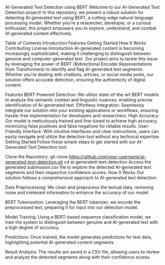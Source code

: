 
AI-Generated Text Detection using BERT
Welcome to our AI-Generated Text Detection project! In this repository, we present a robust solution for detecting AI-generated text using BERT, a cutting-edge natural language processing model. Whether you're a researcher, developer, or a curious enthusiast, this project empowers you to explore, understand, and combat AI-generated content effectively.

Table of Contents
Introduction
Features
Getting Started
How It Works
Contributing
License
Introduction
AI-generated content is becoming increasingly sophisticated, making it challenging to distinguish between genuine and computer-generated text. Our project aims to tackle this issue by leveraging the power of BERT (Bidirectional Encoder Representations from Transformers) to identify and flag AI-generated text segments. Whether you're dealing with chatbots, articles, or social media posts, our solution offers accurate detection, ensuring the authenticity of digital content.

Features
BERT-Powered Detection: We utilize state-of-the-art BERT models to analyze the semantic context and linguistic nuances, enabling precise identification of AI-generated text.
Effortless Integration: Seamlessly integrate our solution into your existing applications or workflows, ensuring hassle-free implementation for developers and researchers.
High Accuracy: Our model is meticulously trained and fine-tuned to achieve high accuracy, minimizing false positives and false negatives for reliable results.
User-Friendly Interface: With intuitive interfaces and clear instructions, users can easily navigate and utilize the detection tool without any technical expertise.
Getting Started
Follow these simple steps to get started with our AI-Generated Text Detection tool:

Clone the Repository:
git clone https://github.com/your-username/ai-generated-text-detection.git
cd ai-generated-text-detection
Access the generated submission.csv file to explore the detected AI-generated text segments and their respective confidence scores.
How It Works
Our solution follows a comprehensive approach to AI-generated text detection:

Data Preprocessing: We clean and preprocess the textual data, removing noise and irrelevant information to enhance the accuracy of our model.

BERT Tokenization: Leveraging the BERT tokenizer, we encode the preprocessed text, preparing it for input into our detection model.

Model Training: Using a BERT-based sequence classification model, we train the system to distinguish between genuine and AI-generated text with a high degree of accuracy.

Predictions: Once trained, the model generates predictions for test data, highlighting potential AI-generated content segments.

Result Analysis: The results are saved in a CSV file, allowing users to review and analyze the detected segments along with their confidence scores.

